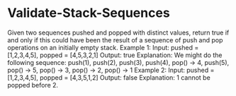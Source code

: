 # Validate-Stack-Sequences
Given two sequences pushed and popped with distinct values, return true if and only if this could have been the result of a sequence of push and pop operations on an initially empty stack.     Example 1:  Input: pushed = [1,2,3,4,5], popped = [4,5,3,2,1] Output: true Explanation: We might do the following sequence: push(1), push(2), push(3), push(4), pop() -> 4, push(5), pop() -> 5, pop() -> 3, pop() -> 2, pop() -> 1 Example 2:  Input: pushed = [1,2,3,4,5], popped = [4,3,5,1,2] Output: false Explanation: 1 cannot be popped before 2.

